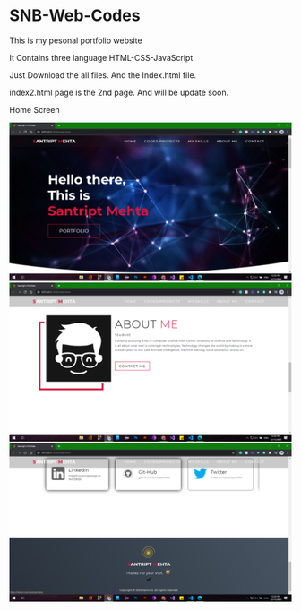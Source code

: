 # SNB-Web-Codes
This is my pesonal portfolio website

It Contains three language HTML-CSS-JavaScript

Just Download the all files. And the Index.html file.

index2.html page is the 2nd page. And will be update soon.

Home Screen

![](images/Screenshot%20(62).png)
![](images/Screenshot%20(63).png)
![](images/Screenshot%20(64).png)
